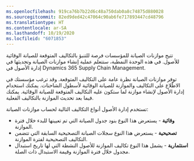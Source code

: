 ```yaml
---
ms.openlocfilehash: 919ca76b7b22d6c48a750dab0a8c74875d880028
ms.sourcegitcommit: 82ed9ded42c47064c90ab6fe717893447cd48796
ms.translationtype: HT
ms.contentlocale: ar-SA
ms.lasthandoff: 10/19/2020
ms.locfileid: "6071853"
---
```

تتيح موازنات الصيانة للمؤسسات فرصة للتنبؤ بالتكاليف المتوقعة للصيانة الوقائية للأصول. في هذه الوحدة النمطية، ستتعلم عملية إنشاء موازنات الصيانة وتحديثها في إدارة الأصول في Dynamics 365 Supply Chain Management.

توفر موازنات الصيانة نظرة عامة على التكاليف المتوقعة. وقد ترغب مؤسستك في الاطّلاع على التكاليف والموازنة للصيانة الوقائية لأسطول الشاحنات. يمكنك استخدام إدارة الأصول لإنشاء موازنة لما ستكون عليه التكاليف المتوقعة للصيانة الوقائية. يمكنك فيما بعد تحديث الموازنة بالتكاليف الفعلية. 

تستخدم إدارة الأصول أنواع التكاليف التالية لحساب موازنات الصيانة: 

- **وقائية** - يستعرض هذا النوع بنود جدول الصيانة التي تم تعيينها للبدء خلال فترة الموازنة. 
- **تصحيحية** - يستعرض هذا النوع سجلات الصيانة التصحيحية السابقة التي تتضمن التكاليف التصحيحية لفترة الموازنة.
- **استثمارية** - يشمل هذا النوع تكاليف الموازنة للأصول النشطة التي لها تاريخ استبدال مجدول خلال فترة الموازنة وقيمة الاستبدال ذات الصلة.